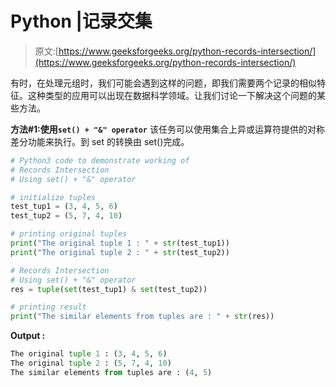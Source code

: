# Python |记录交集

> 原文:[https://www.geeksforgeeks.org/python-records-intersection/](https://www.geeksforgeeks.org/python-records-intersection/)

有时，在处理元组时，我们可能会遇到这样的问题，即我们需要两个记录的相似特征。这种类型的应用可以出现在数据科学领域。让我们讨论一下解决这个问题的某些方法。

**方法#1:使用`set() + "&" operator`**
该任务可以使用集合上异或运算符提供的对称差分功能来执行。到 set 的转换由 set()完成。

```py
# Python3 code to demonstrate working of
# Records Intersection
# Using set() + "&" operator

# initialize tuples
test_tup1 = (3, 4, 5, 6)
test_tup2 = (5, 7, 4, 10)

# printing original tuples
print("The original tuple 1 : " + str(test_tup1))
print("The original tuple 2 : " + str(test_tup2))

# Records Intersection
# Using set() + "&" operator
res = tuple(set(test_tup1) & set(test_tup2))

# printing result
print("The similar elements from tuples are : " + str(res))
```

**Output :**

```py
The original tuple 1 : (3, 4, 5, 6)
The original tuple 2 : (5, 7, 4, 10)
The similar elements from tuples are : (4, 5)

```